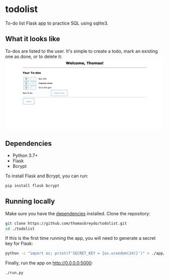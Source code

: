 # todolist
To-do list Flask app to practice SQL using sqlite3.

## What it looks like
To-dos are listed to the user. It's simple to create a todo, mark an existing one as done, or to delete it:
![Todos](readme-images/todos.png)


## Dependencies

- Python 3.7+
- Flask
- Bcrypt

To install Flask and Bcrypt, you can run:
```zsh
pip install flask bcrypt
```

## Running locally
Make sure you have the [dependencies](#dependencies) installed.
Clone the repository:
```zsh
git clone https://github.com/thomasbreydo/todolist.git
cd ./todolist
```
If this is the first time running the app, you will need to generate a secret key for Flask:
```zsh
python -c "import os; print(f'SECRET_KEY = {os.urandom(24)}')" > ./app/secrets.py
```
Finally, run the app on http://0.0.0.0:5000:
```
./run.py
```
